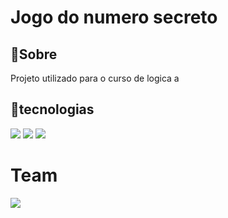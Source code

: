 <h1>Jogo do numero secreto</h1>
<h2>📖Sobre</h2>
  <p>Projeto utilizado para o curso de logica a</p>

## 🎯tecnologias
  <img src = "https://img.shields.io/badge/JavaScript-323330?style=for-the-badge&logo=javascript&logoColor=F7DF1E)">
  <img src = "https://img.shields.io/badge/HTML5-E34F26?style=for-the-badge&logo=html5&logoColor=white)">
  <img src = "https://img.shields.io/badge/CSS3-1572B6?style=for-the-badge&logo=css3&logoColor=white)">

# Team 

  <img src = "https://avatars.githubusercontent.com/u/147282295?s=96&v=4">


  
